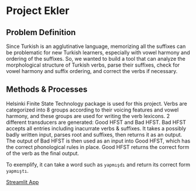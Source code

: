 # Project Ekler 

## Problem Definition

Since Turkish is an agglutinative language, memorizing all the suffixes can be problematic for new Turkish learners, especially with vowel harmony and ordering of the suffixes. So, we wanted to build a tool that can analyze the morphological structure of Turkish verbs, parse their suffixes, check for vowel harmony and suffix ordering, and correct the verbs if necessary.

## Methods & Processes

Helsinki Finite State Technology package is used for this project. Verbs are categorized into 8 groups according to their voicing features and vowel harmony, and these groups are used for writing the verb lexicons. 2 different transducers are generated: Good HFST and Bad HFST. Bad HFST accepts all entries including inacurrate verbs & suffixes. It takes a possibly badly written input, parses root and suffixes, then returns it as an output. The output of Bad HFST is then used as an input into Good HFST, which has the correct phonological rules in place. Good HFST returns the correct form of the verb as the final output.

To exemplify, it can take a word such as `yapmışdı` and return its correct form `yapmıştı`.




[Streamlit App](http://3.83.1.162:8501/)
